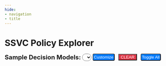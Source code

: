 ```yaml
---
hide:
- navigation
- title
---
```


# SSVC Policy Explorer
<style>
.ssvc-explorer input
{
 border: 1px solid grey;
 font-family: verdana;
 font-size: 12px;
}
</style>
<div class="ssvc-explorer">
<div id="ssvcPopup" style="position: absolute; display:none;top: 15%; left: 50%;transform: translate(-50%, -50%); background-color: #fff; border: 4px solid #ccc; padding: 10px; border-radius: 6px; width: auto; max-height: 80%;overflow-y: auto; z-index:10">
<div data-customdp="1">
<h4 style="text-align: center">Customize Decision Point</h4>
<form onSubmit="return false();" style="text-align:left" autocomplete="off">
<div style="padding-bottom:10px">
<select name="customdp" style="background: transparent; border-radius: 6px; padding: 0px 4px 0px 4px;font-weight: bolder;">
<option value="">Choose/Create Decision Point</option>
</select>
</div>
<div style="display: table-row">
<label style="display:table-cell">Name</label>
<input required type="text" style="min-width: 300px;display:table-cell;" name="obj-name" placeholder="Name (Exploitation)">
</div>
<div  style="display:table-row">
<label style="display:table-cell">Namespace</label>
<input required type="text" style="min-width: 300px;display:table-cell" name="obj-namespace" placeholder="Namespace (x_com.example#psirt)">
<br>
<label style="display:none">
<input type="checkbox" name="translate-only" unchecked>
(Translation only)
</label>
<label style="display:none">
<select name="lang" disabled> 
<option value="ar-SA">Arabic (Saudi Arabia)(ar-SA)</option><option value="bn-BD">Bangla (Bangladesh)(bn-BD)</option><option value="bn-IN">Bangla (India)(bn-IN)</option><option value="cs-CZ">Czech (Czech Republic)(cs-CZ)</option><option value="da-DK">Danish (Denmark)(da-DK)</option><option value="de-AT">Austrian German(de-AT)</option><option value="de-CH">"Swiss" German(de-CH)</option><option value="de-DE">Standard German (Germany)(de-DE)</option><option value="el-GR">Modern Greek(el-GR)</option><option value="en-AU">Australian English(en-AU)</option><option value="en-CA">Canadian English(en-CA)</option><option value="en-GB">British English(en-GB)</option><option value="en-IE">Irish English(en-IE)</option><option value="en-IN">Indian English(en-IN)</option><option value="en-NZ">New Zealand English(en-NZ)</option><option value="en-US">US English(en-US)</option><option value="en-ZA">English (South Africa)(en-ZA)</option><option value="es-AR">Argentine Spanish(es-AR)</option><option value="es-CL">Chilean Spanish(es-CL)</option><option value="es-CO">Colombian Spanish(es-CO)</option><option value="es-ES">Castilian Spanish (es-ES)</option><option value="es-MX">Mexican Spanish(es-MX)</option><option value="es-US">American Spanish(es-US)</option><option value="fi-FI">Finnish (Finland)(fi-FI)</option><option value="fr-BE">Belgian French(fr-BE)</option><option value="fr-CA">Canadian French(fr-CA)</option><option value="fr-CH">"Swiss" French(fr-CH)</option><option value="fr-FR">Standard French(fr-FR)</option><option value="he-IL">Hebrew (Israel)(he-IL)</option><option value="hi-IN">Hindi (India)(hi-IN)</option><option value="hu-HU">Hungarian (Hungary)(hu-HU)</option><option value="id-ID">Indonesian (Indonesia)(id-ID)</option><option value="it-CH">"Swiss" Italian(it-CH)</option><option value="it-IT">Standard Italian (Italy)(it-IT)</option><option value="ja-JP">Japanese (Japan)(ja-JP)</option><option value="ko-KR">Korean (Republic of Korea)(ko-KR)</option><option value="nl-BE">Belgian Dutch(nl-BE)</option><option value="nl-NL">Standard Dutch (The Netherlands)(nl-NL)</option><option value="no-NO">Norwegian (Norway)(no-NO)</option><option value="pl-PL">Polish (Poland)(pl-PL)</option><option value="pt-BR">Brazilian Portuguese(pt-BR)</option><option value="pt-PT">European Portuguese (Portugal)(pt-PT)</option><option value="ro-RO">Romanian (Romania)(ro-RO)</option><option value="ru-RU">Russian (Russian Federation)(ru-RU)</option><option value="sk-SK">Slovak (Slovakia)(sk-SK)</option><option value="sv-SE">Swedish (Sweden)(sv-SE)</option><option value="ta-IN">Indian Tamil(ta-IN)</option><option value="ta-LK">Sri Lankan Tamil(ta-LK)</option><option value="th-TH">Thai (Thailand)(th-TH)</option><option value="tr-TR">Turkish (Turkey)(tr-TR)</option><option value="zh-CN">Mainland China simplified characters(zh-CN)</option><option value="zh-HK">Hong Kong traditional characters(zh-HK)</option><option value="zh-TW">Taiwan traditional characters(zh-TW)</option>
</select>
Language 

</label>
</div>
<div  style="display: table-row">
<label for="dpVersion" style="display:table-cell">Version</label>
<input required type="text" style="min-width: 300px;display:table-cell" name="obj-version" placeholder="Version (1.0.0)">
</div>
<div style="display: table-row">
<label style="display:table-cell">Definition</label>
<textarea required style="display:table-cell; min-height: 30px; min-width: 300px;" name="obj-definition" placeholder="Definition" onchange="SSVC.textAreaAutoSize(this)"></textarea>
</div>
<div style="display: table-row">
<label style="display: table-cell">Decision Point Values</label>
<button type="button" style="display:table-cell" onclick="SSVC.dpValueClone(this)">(+) Add</button>
</div>
<div style="display: table-row" data-clone="1">
<label style="border-left: 1px solid cyan; display: table-cell"> &nbsp; Value</label>
<input required type="text" name="obj-values-0-name" style="min-width: 300px;display: table-cell">
</div>
<div style="display: table-row" data-clone="1">
<label style="border-left: 1px solid cyan; display: table-cell;"> &nbsp; Definition</label>
<textarea required name="obj-values-0-definition" style="display: table-cell; min-height: 30px; min-width: 300px;" onchange="SSVC.textAreaAutoSize(this)"></textarea>
</div>
<div style="display: table-row" data-clone="1">
<label style="border-left: 1px solid cyan; display: table-cell"> &nbsp; Value</label>
<input required type="text" name="obj-values-1-name" style="min-width: 300px;display: table-cell">
</div>
<div style="display: table-row" data-clone="1">
<label style="border-left: 1px solid cyan; display: table-cell;"> &nbsp; Definition</label>
<textarea required name="obj-values-1-definition" style="display: table-cell;min-height: 30px; min-width: 300px;" onchange="SSVC.textAreaAutoSize(this)"></textarea>
</div>
</form>
<button onclick="SSVC.updateTree()" data-update="1" style="margin-top: 10px;padding: 8px 12px;border: none;background-color: #007bff;color: #fff;border-radius: 4px;cursor: pointer; float:right">Update</button>
<button onclick="SSVC.popupEnd()" style="margin: 10px 10px 0px 0px;;padding: 8px 12px;border: none;background-color: #ff2121;color: #fff;border-radius: 4px;cursor: pointer; float:right">Cancel</button>
</div>
</div>

<div data-yesno="1" style="display:none">
<h4 style="text-align: center">Would you like to proceed?</h4>
<button style="margin-top: 10px;padding: 8px 12px;border: none;background-color: #007bff;color: #fff;border-radius: 4px;cursor: pointer; float:right">Yes</button>
<button style="margin: 10px 10px 0px 0px;;padding: 8px 12px;border: none;background-color: #ff2121;color: #fff;border-radius: 4px;cursor: pointer; float:right">No</button>	  
</div>
<form autocomplete="off">
<span style="font-size: 20px;font-weight: bold; vertical-align:top">Sample Decision Models:</span>
<input type="file" name="fileupload" style="display:none" onchange="SSVC.readFile(this)">
<select onchange="SSVC.loadSSVC(this.options[this.selectedIndex].value)" id="sampletrees"
style="font-size: 18px;background: white;border-radius: 13px;padding: 0px 4px 0px 4px;font-weight: bolder;" autocomplete="off">
</select>
<span> </span>
<div style="vertical-align:top; display:inline-block">
<button type="button" data-customize="1"
style="display: inline-block; background-color: #007bff; padding: 2px; color: white; border-radius: 4px;"
onclick="SSVC.customize(this)">Customize</button>
&nbsp;
<button style="background-color: #dc3545; color: white;" type="button"
data-clear=""> CLEAR </button>
&nbsp;
<button type="button" data-toggleall="1"
style="display: inline-block; background-color: #007bff; padding: 2px; color: white; border-radius: 4px;"
onclick="SSVC.toggleAll()">Toggle All</button>
</div>
<div style="padding: 8px 0px 0px 0px;position: relative; display:none" data-session="1">
SSVC Custom Trees
<select name="customdp" style="font-size: 18px;background: white;border-radius: 8px;padding: 0px 4px 0px 4px;" onchange="SSVC.fun_execute(this)">
<option>Manage </option>
<option value="restore_session">Restore Session</option>
<option value="delete_session">Delete Old Sessions</option>
<option value="delete_dtree">Delete Current Tree</option>
<option value="rename_dtree">Rename Current Tree</option>
<option value="download_ssvc_json">Download (JSON)</option>
<option value="download_ssvc_csv">Download (CSV)</option>
</select>
<a style="display:none" data-download-json="1">Download (JSON)</a>
<a style="display:none" data-download-csv="1">Download (CSV)</a>
</div>

</form>
<p>
<form id="ssvcForm" autocomplete="off">
</form>
</p>
</div>
</div>
